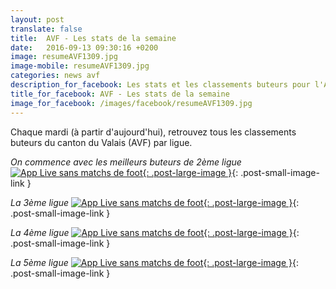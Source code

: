 ```yaml
---
layout: post
translate: false
title:  AVF - Les stats de la semaine
date:   2016-09-13 09:30:16 +0200
image: resumeAVF1309.jpg
image-mobile: resumeAVF1309.jpg
categories: news avf
description_for_facebook: Les stats et les classements buteurs pour l'AVF (Valais)
title_for_facebook: AVF - Les stats de la semaine
image_for_facebook: /images/facebook/resumeAVF1309.jpg
---
```

Chaque mardi (à partir d'aujourd'hui), retrouvez tous les classements buteurs du canton du Valais (AVF) par ligue.

_On commence avec les meilleurs buteurs de 2ème ligue_
[![App Live sans matchs de foot]({{site.url}}/images/posts/rankings/resumeAVF21309.jpg){: .post-large-image }]({{site.url}}/images/posts/rankings/resumeAVF21309.jpg){: .post-small-image-link }

_La 3ème ligue_
[![App Live sans matchs de foot]({{site.url}}/images/posts/rankings/resumeAVF31309.jpg){: .post-large-image }]({{site.url}}/images/posts/rankings/resumeAVF31309.jpg){: .post-small-image-link }

_La 4ème ligue_
[![App Live sans matchs de foot]({{site.url}}/images/posts/rankings/resumeAVF41309.jpg){: .post-large-image }]({{site.url}}/images/posts/rankings/resumeAVF41309.jpg){: .post-small-image-link }

_La 5ème ligue_
[![App Live sans matchs de foot]({{site.url}}/images/posts/rankings/resumeAVF51309.jpg){: .post-large-image }]({{site.url}}/images/posts/rankings/resumeAVF51309.jpg){: .post-small-image-link }